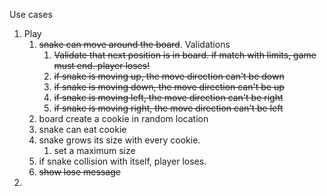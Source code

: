 
Use cases

1. Play
    1. ~~snake can move around the board~~. Validations
        1. ~~Validate that next position is in board. if match with limits, game must end. player loses!~~
        2. ~~if snake is moving up, the move direction can't be down~~
        3. ~~if snake is moving down, the move direction can't be up~~
        4. ~~if snake is moving left, the move direction can't be right~~
        5. ~~if snake is moving right, the move direction can't be left~~
    2. board create a cookie in random location
    3. snake can eat cookie
    4. snake grows its size with every cookie.
        1. set a maximum size
    5. if snake collision with itself, player loses.
    6. ~~show lose message~~
2.  
